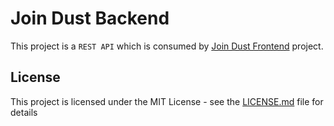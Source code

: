 # Join Dust Backend 

This project is a `REST API` which is consumed by [Join Dust Frontend](https://github.com/leonardoamurca/joindust-frontend) project.


## License

This project is licensed under the MIT License - see the [LICENSE.md](LICENSE.md) file for details

